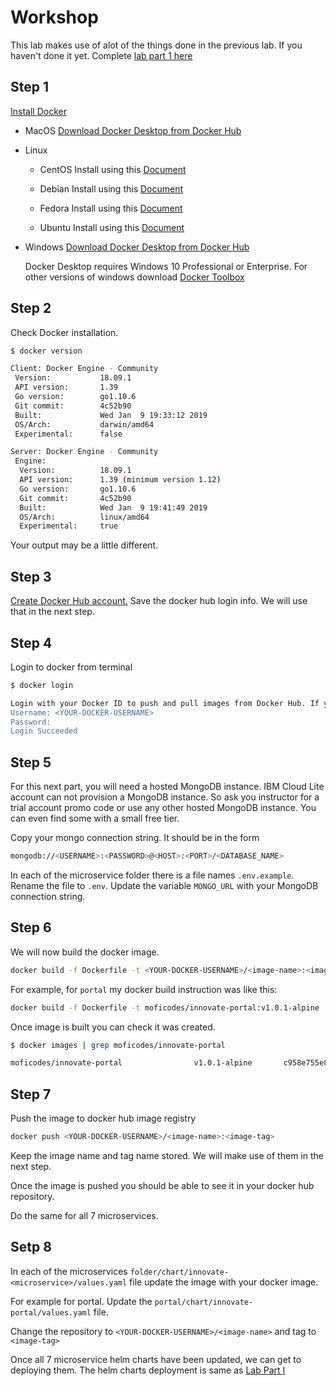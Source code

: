 # Workshop

This lab makes use of alot of the things done in the previous lab. If you haven't done it yet. Complete [lab part 1 here](lab-1.md)

## Step 1

[Install Docker](https://docs.docker.com/install/)

* MacOS
  [Download Docker Desktop from Docker Hub](https://hub.docker.com/editions/community/docker-ce-desktop-mac)

* Linux

  * CentOS
    Install using this [Document](https://docs.docker.com/install/linux/docker-ce/centos/)

  * Debian
    Install using this [Document](https://docs.docker.com/install/linux/docker-ce/debian/)

  * Fedora
    Install using this [Document](https://docs.docker.com/install/linux/docker-ce/fedora/)
  
  * Ubuntu
    Install using this [Document](https://docs.docker.com/install/linux/docker-ce/ubuntu/)
  
* Windows
  [Download Docker Desktop from Docker Hub](https://hub.docker.com/editions/community/docker-ce-desktop-windows)

  Docker Desktop requires Windows 10 Professional or Enterprise. For other versions of windows download [Docker Toolbox](https://docs.docker.com/toolbox/overview/)

## Step 2

Check Docker installation.

```bash
$ docker version

Client: Docker Engine - Community
 Version:           18.09.1
 API version:       1.39
 Go version:        go1.10.6
 Git commit:        4c52b90
 Built:             Wed Jan  9 19:33:12 2019
 OS/Arch:           darwin/amd64
 Experimental:      false

Server: Docker Engine - Community
 Engine:
  Version:          18.09.1
  API version:      1.39 (minimum version 1.12)
  Go version:       go1.10.6
  Git commit:       4c52b90
  Built:            Wed Jan  9 19:41:49 2019
  OS/Arch:          linux/amd64
  Experimental:     true
```

Your output may be a little different.

## Step 3

[Create Docker Hub account.](https://hub.docker.com/signup) 
Save the docker hub login info. We will use that in the next step.

## Step 4

Login to docker from terminal

```bash
$ docker login

Login with your Docker ID to push and pull images from Docker Hub. If you don't have a Docker ID, head over to https://hub.docker.com to create one.
Username: <YOUR-DOCKER-USERNAME>
Password:
Login Succeeded
```

## Step 5

For this next part, you will need a hosted MongoDB instance. IBM Cloud Lite account can not provision a MongoDB instance. So ask you instructor for a trial account promo code or use any other hosted MongoDB instance. You can even find some with a small free tier.

Copy your mongo connection string. It should be in the form

```bash
mongodb://<USERNAME>:<PASSWORD>@<HOST>:<PORT>/<DATABASE_NAME>
```

In each of the microservice folder there is a file names `.env.example`. Rename the file to `.env`. Update the variable `MONGO_URL` with your MongoDB connection string.

## Step 6

We will now build the docker image.

```bash
docker build -f Dockerfile -t <YOUR-DOCKER-USERNAME>/<image-name>:<image-tag>
```

For example, for `portal` my docker build instruction was like this:

```bash
docker build -f Dockerfile -t moficodes/innovate-portal:v1.0.1-alpine .
```

Once image is built you can check it was created.

```bash
$ docker images | grep moficodes/innovate-portal

moficodes/innovate-portal                v1.0.1-alpine       c958e755e877        About an hour ago   156MB
```

## Step 7

Push the image to docker hub image registry

```bash
docker push <YOUR-DOCKER-USERNAME>/<image-name>:<image-tag>
```

Keep the image name and tag name stored. We will make use of them in the next step.

Once the image is pushed you should be able to see it in your docker hub repository.

Do the same for all 7 microservices.

## Setp 8

In each of the microservices `folder/chart/innovate-<microservice>/values.yaml` file update the image with your docker image.

For example for portal. Update the `portal/chart/innovate-portal/values.yaml` file.

Change the repository to `<YOUR-DOCKER-USERNAME>/<image-name>` and tag to `<image-tag>`

Once all 7 microservice helm charts have been updated, we can get to deploying them. The helm charts deployment is same as [Lab Part I](lab-1.md#step-3)